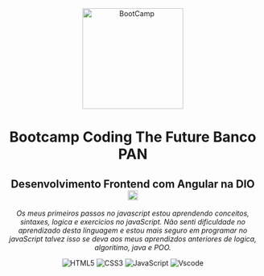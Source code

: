 <div align="center">  
<img src="https://hermes.dio.me/tracks/2b3eb506-d986-4a63-b353-c086684ff557.png" alt="BootCamp" width="200">

 # **Bootcamp Coding The Future Banco PAN** 
## **Desenvolvimento Frontend com Angular na DIO**  <img src="https://hermes.digitalinnovation.one/assets/diome/logo-minimized.png" alt="DIO" width="20">
</div> 

<div align="center">

*Os meus primeiros passos no javascript estou aprendendo conceitos, sintaxes, logica e exercicios no javaScript. Não senti dificuldade no aprendizado desta linguagem e estou mais seguro em programar no javaScript talvez isso se deva aos meus aprendizdos anteriores de logica, algoritimo, java e POO.*

![HTML5](https://img.shields.io/badge/HTML5-E34F26?style=for-the-badge&logo=html5&logoColor=white)
![CSS3](https://img.shields.io/badge/CSS3-1572B6?style=for-the-badge&logo=css3&logoColor=white)
![JavaScript](https://img.shields.io/badge/JavaScript-F7DF1E?style=for-the-badge&logo=javascript&logoColor=black)
![Vscode](https://img.shields.io/badge/Vscode-007ACC?style=for-the-badge&logo=visual-studio-code&logoColor=white)

</div>
